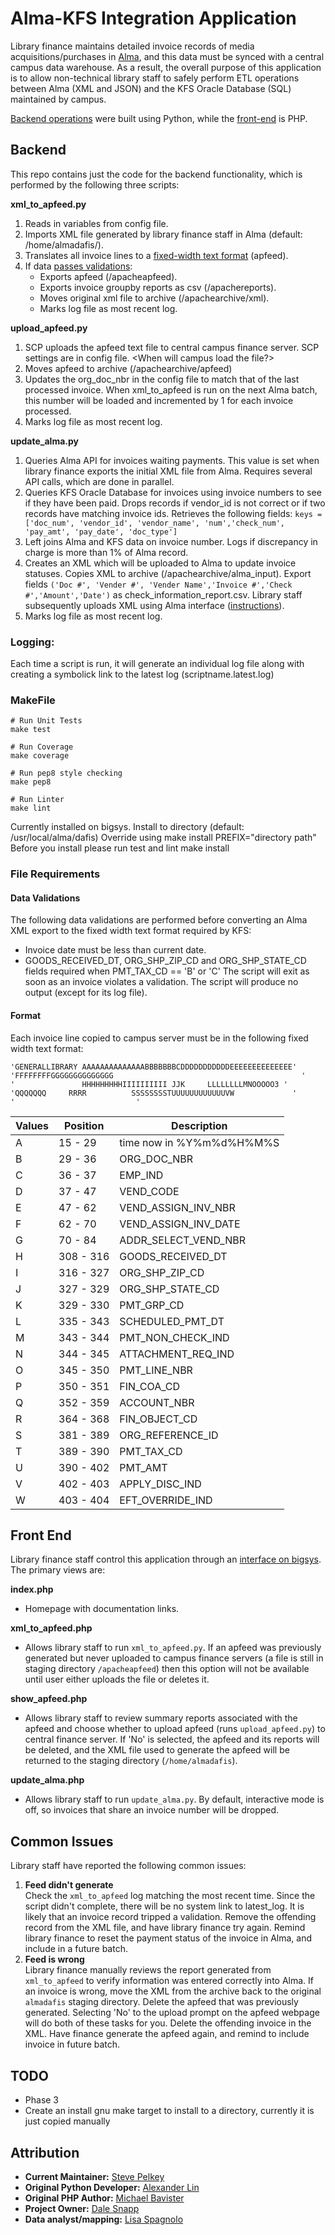# Alma-KFS Integration Application #

Library finance maintains detailed invoice records of media acquisitions/purchases in [Alma](https://ucdavis.alma.exlibrisgroup.com/mng/action/home.do?mode=ajax), and this data must be synced with a central campus data warehouse. As a result, the overall purpose of this application is to allow non-technical library staff to safely perform ETL operations between Alma (XML and JSON) and the KFS Oracle Database (SQL) maintained by campus.

[Backend operations](https://github.com/UCDavisLibrary/check_processing#backend) were built using Python, while the [front-end](https://github.com/UCDavisLibrary/check_processing#front-end) is PHP.

## Backend ##
This repo contains just the code for the backend functionality, which is performed by the following three scripts:

**xml_to_apfeed.py**
1. Reads in variables from config file.
2. Imports XML file generated by library finance staff in Alma (default: /home/almadafis/).
3. Translates all invoice lines to a [fixed-width text format](https://github.com/UCDavisLibrary/check_processing#format) (apfeed).
4. If data [passes validations](https://github.com/UCDavisLibrary/check_processing#data-validations):
   - Exports apfeed (/apacheapfeed).
   - Exports invoice groupby reports as csv (/apachereports).
   - Moves original xml file to archive (/apachearchive/xml).
   - Marks log file as most recent log.

**upload_apfeed.py**
1. SCP uploads the apfeed text file to central campus finance server. SCP settings are in config file. <When will campus load the file?>
2. Moves apfeed to archive (/apachearchive/apfeed)
3. Updates the org_doc_nbr in the config file to match that of the last processed invoice. When xml_to_apfeed is run on the next Alma batch, this number will be loaded and incremented by 1 for each invoice processed.
4. Marks log file as most recent log.

**update_alma.py**
1. Queries Alma API for invoices waiting payments. This value is set when library finance exports the initial XML file from Alma. Requires several API calls, which are done in parallel.
2. Queries KFS Oracle Database for invoices using invoice numbers to see if they have been paid. Drops records if vendor_id is not correct or if two records have matching invoice ids. Retrieves the following fields: ```keys = ['doc_num', 'vendor_id', 'vendor_name', 'num','check_num', 'pay_amt', 'pay_date', 'doc_type']```
3. Left joins Alma and KFS data on invoice number. Logs if discrepancy in charge is more than 1% of Alma record.
4. Creates an XML which will be uploaded to Alma to update invoice statuses. Copies XML to archive (/apachearchive/alma_input). Export fields ```('Doc #', 'Vender #', 'Vender Name','Invoice #','Check #','Amount','Date')``` as check_information_report.csv. Library staff subsequently uploads XML using Alma interface ([instructions](https://bigsys.lib.ucdavis.edu/reports/check_processing/update_alma.php)).
5. Marks log file as most recent log.
### Logging: ###
Each time a script is run, it will generate an individual log file along with creating a symbolick link to the latest log (scriptname.latest.log)

### MakeFile ###
```
# Run Unit Tests
make test

# Run Coverage
make coverage

# Run pep8 style checking
make pep8

# Run Linter
make lint
```

Currently installed on bigsys.
Install to directory (default: /usr/local/alma/dafis)
Override using make install PREFIX="directory path"
Before you install please run test and lint
    make install

### File Requirements ###

#### Data Validations ####
The following data validations are performed before converting an Alma XML export to the fixed width text format required by KFS:
* Invoice date must be less than current date.
* GOODS_RECEIVED_DT, ORG_SHP_ZIP_CD and ORG_SHP_STATE_CD fields required when PMT_TAX_CD == 'B' or 'C'
The script will exit as soon as an invoice violates a validation. The script will produce no output (except for its log file).

#### Format ####
Each invoice line copied to campus server must be in the following fixed width text format:
```
'GENERALLIBRARY AAAAAAAAAAAAAABBBBBBBCDDDDDDDDDDDEEEEEEEEEEEEEE'
'FFFFFFFFGGGGGGGGGGGGGG                                          '
'               HHHHHHHHHIIIIIIIIII JJK     LLLLLLLLMNOOOOO3 '
'QQQQQQQ     RRRR          SSSSSSSSTUUUUUUUUUUUUVW             '
'                           '
```

| Values | Position | Description |
| --- | --- | --- |
| A | 15  - 29   | time now in %Y%m%d%H%M%S |
| B | 29  - 36   | ORG_DOC_NBR |
| C | 36  - 37   | EMP_IND |
| D | 37  - 47   | VEND_CODE |
| E | 47  - 62   | VEND_ASSIGN_INV_NBR |
| F | 62  - 70   | VEND_ASSIGN_INV_DATE |
| G | 70  - 84   | ADDR_SELECT_VEND_NBR |
| H | 308 - 316  | GOODS_RECEIVED_DT |
| I | 316 - 327  | ORG_SHP_ZIP_CD |
| J | 327 - 329  | ORG_SHP_STATE_CD |
| K | 329 - 330  | PMT_GRP_CD |
| L | 335 - 343  | SCHEDULED_PMT_DT |
| M | 343 - 344  | PMT_NON_CHECK_IND |
| N | 344 - 345  | ATTACHMENT_REQ_IND |
| O | 345 - 350  | PMT_LINE_NBR |
| P | 350 - 351  | FIN_COA_CD |
| Q | 352 - 359  | ACCOUNT_NBR |
| R | 364 - 368  | FIN_OBJECT_CD |
| S | 381 - 389  | ORG_REFERENCE_ID |
| T | 389 - 390  | PMT_TAX_CD |
| U | 390 - 402  | PMT_AMT |
| V | 402 - 403  | APPLY_DISC_IND |
| W | 403 - 404  | EFT_OVERRIDE_IND |

## Front End ##
Library finance staff control this application through an [interface on bigsys](https://bigsys.lib.ucdavis.edu/reports/check_processing/index.php). The primary views are:

**index.php**
* Homepage with documentation links.

**xml_to_apfeed.php**
* Allows library staff to run ```xml_to_apfeed.py```. If an apfeed was previously generated but never uploaded to campus finance servers (a file is still in staging directory ```/apacheapfeed```) then this option will not be available until user either uploads the file or deletes it.

**show_apfeed.php**
* Allows library staff to review summary reports associated with the apfeed and choose whether to upload apfeed (runs ```upload_apfeed.py```) to central finance server. If 'No' is selected, the apfeed and its reports will be deleted, and the XML file used to generate the apfeed will be returned to the staging directory (```/home/almadafis```).

**update_alma.php**
* Allows library staff to run ```update_alma.py```. By default, interactive mode is off, so invoices that share an invoice number will be dropped.

## Common Issues ##
Library staff have reported the following common issues:
1. **Feed didn't generate**  
   Check the ```xml_to_apfeed``` log matching the most recent time. Since the script didn't complete, there will be no system link to latest_log. It is likely that an invoice record tripped a validation. Remove the offending record from the XML file, and have library finance try again. Remind library finance to reset the payment status of the invoice in Alma, and include in a future batch.
2. **Feed is wrong**  
   Library finance manually reviews the report generated from ```xml_to_apfeed``` to verify information was entered correctly into Alma. If an invoice is wrong, move the XML from the archive back to the original ```almadafis``` staging directory. Delete the apfeed that was previously generated. Selecting 'No' to the upload prompt on the apfeed webpage will do both of these tasks for you. Delete the offending invoice in the XML. Have finance generate the apfeed again, and remind to include invoice in future batch.

## TODO ##
* Phase 3
* Create an install gnu make target to install to a directory, currently it is just copied manually

## Attribution ##
* **Current Maintainer:** [Steve Pelkey](mailto:spelkey@ucdavis.edu)
* **Original Python Developer:** [Alexander Lin](mailto:alxlin@ucdavis.edu)
* **Original PHP Author:** [Michael Bavister](mailto:mdbavister@ucdavis.edu)
* **Project Owner:** [Dale Snapp](mailto:dfsnapp@ucdavis.edu)
* **Data analyst/mapping:** [Lisa Spagnolo](mailto:lcspagnolo@ucdavis.edu)

